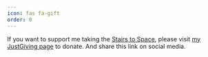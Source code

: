 ```yaml
---
icon: fas fa-gift
order: 0
---
```


If you want to support me taking the [Stairs to Space](https://www.bas.scot/categories/stairs/), please visit [my JustGiving page](https://www.justgiving.com/page/stairstospace) to donate. And share this link on social media.
